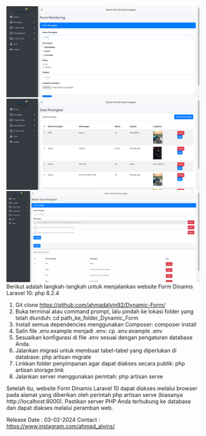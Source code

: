 ![alt text](https://github.com/ahmadalvin92/Dynamic-Form/blob/main/public/Tampilan-Website/tampilanformuser.png?raw=true)
![alt text](https://github.com/ahmadalvin92/Dynamic-Form/blob/main/public/Tampilan-Website/tampilandatauser.png?raw=true)
![alt text](https://github.com/ahmadalvin92/Dynamic-Form/blob/main/public/Tampilan-Website/tampilanmasterdata.png?raw=true)
Berikut adalah langkah-langkah untuk menjalankan website Form Dinamis Laravel 10:
php 8.2.4 

1. Git clone https://github.com/ahmadalvin92/Dynamic-Form/
2. Buka terminal atau command prompt, lalu pindah ke lokasi folder yang telah diunduh:
   cd path_ke_folder_Dynamic_Form
3. Install semua dependencies menggunakan Composer:
   composer install
4. Salin file .env.example menjadi .env:
   cp .env.example .env
5. Sesuaikan konfigurasi di file .env sesuai dengan pengaturan database Anda.
6. Jalankan migrasi untuk membuat tabel-tabel yang diperlukan di database:
   php artisan migrate
7. Linkkan folder penyimpanan agar dapat diakses secara publik:
   php artisan storage:link
8. Jalankan server menggunakan perintah:
   php artisan serve

Setelah itu, website Form Dinamis Laravel 10 dapat diakses melalui browser pada alamat yang diberikan oleh perintah php artisan serve (biasanya http://localhost:8000). Pastikan server PHP Anda terhubung ke database dan dapat diakses melalui peramban web.

Release Date : 03-02-2024
Contact : https://www.instagram.com/ahmad_alvins/
